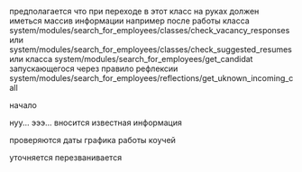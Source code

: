 предполагается что при переходе в этот класс на руках должен иметься массив информации например
после работы класса system/modules/search_for_employees/classes/check_vacancy_responses или system/modules/search_for_employees/classes/check_suggested_resumes или класса system/modules/search_for_employees/get_candidat запускающегося через правило рефлексии system/modules/search_for_employees/reflections/get_uknown_incoming_call


начало

нуу... эээ... вносится известная информация

проверяются даты графика работы коучей

уточняется
перезванивается